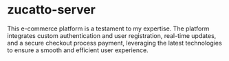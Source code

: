 # zucatto-server
This e-commerce platform is a testament to my expertise. The platform integrates custom authentication and user registration, real-time updates, and a secure checkout process payment, leveraging the latest technologies to ensure a smooth and efficient user experience.
